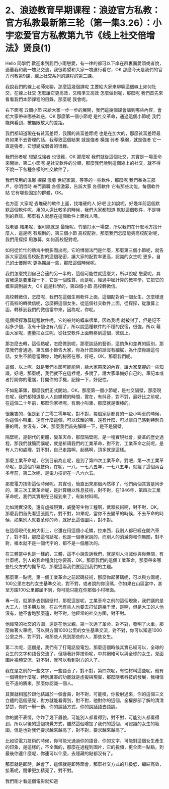 # 2、浪迹教育早期课程：浪迹官方私教：官方私教最新第三轮（第一集3.26）：小宇恋爱官方私教第九节《线上社交倍增法》贤良(1)

Hello 同學們 歡迎來到我們小雨戀愛，有一律的都可以下岸在群裏面愛頭或者說，適量我和我一塊兒交流，我很希望和大家一塊進行看它，OK 那麼今天是我們的官方司教第9課，線上社交系列的課程的第二課。

我說我們的線上老師先聊，那麼這幾個課呢 主要給大家來聊聊這個線上如何社交，在線上社交 怎麼讓它更高效，又精準又高效 怎麼做到呢，那麼呢 我們首先來看看我們本節課程的目錄，那麼呢 我會呢。

右下面呢 五個小節 來給大家一步一步的展開，我們這幾個課會講到哪些內容，會給大家帶來哪些疏惑，OK 那麼第一個小節呢 是社交革命，通過這個小節呢 我們能夠看到，被無限放大的差距。

我們都知道現在有貧富差距，我國的貧富差距呢 也是在加大的，那麼貧富差距最終如果不去管理的話，我導致這個結果 就是強者 橫強 弱者 橫弱，就是強者 它一直是強者，它想變成弱者的很難。

我們弱者呢 想變成強者 也很難，OK 那麼呢 我們就從這個社交，其實是一場革命 來開始，第二小節呢 是社交軟件的分類，那麼我們說到這個線上的社交，就不得不說一下各種各樣的社交軟件了。

我們常用的溫馨 探探 激募 世紀家園，等等的一些軟件，那麼呢 我們奉為三部戶，徐明哲時 奉而置職 各個激募，告訴大家 各個軟件 它有那些功能，每個軟件貼 它有哪些固定的群體，OK。

也方面 大家呢 去堆硬的軟件上面，找堆硬的人 好吧 比如說呢，好幾年前這個默默這個軟件呢，用的人還比較多的時候，我們大家都知道 默默這個軟件，不是特別的靠譜，那麼有人就想在這個軟件上面找人嗎。

找老婆 結果呢，很可能就是 最後呢，竹蘭打水一場空，所以我們在什麼地方找什麼人，這是呢 有規則的，第三個小節 高校配對，那麼我們怎麼能夠高校配對呢，我們用探探 用激募，如何高校配對呢。

如何從忙忙的熱海中脫影而出呢，它的博弱法門是什麼，那麼第三個小節呢，就告訴大家這個高校配對的這個秘密，讓大家的配對率更高，認識的女生呢 更多，自己的士優圈呢 更為擴展一些，那麼這個時候呢。

我們怎麼找到自己合適的另一半的，這個可能性就這麼大，所以說呢 戀愛呢，其實我還是要重複一下，它是一個性質，而是呢，經過中密計算的概率學，它把它的概率調到最大，OK 這是科學的，第四個小節 高校轉微信。

高校轉微信，怎麼呢，我們在這個生用軟件上面，這個配對的一個女生，怎麼樣進行高校的轉微信呢，怎麼把這個女生，從這個社交軟件上面，從探探，從激募上面，轉移到我們的微信當中來，因為呢，你呢。

這個探探激募這種軟件呢，它的被封的概率很單，因為我呢 就被封了，但是記不起多少個，沒有十個也有八個了，所以說這種軟件的不穩的民宿，很強，所以 藉由大家呢，盡量把女生呢，從社交軟件上面轉移到這個，微信上。

那怎麼去轉，這個點呢，怎麼做到呢，那麼談話的藝術，這釣魚和差異的區別，那麼我們會通過，第五個小節告大家，你為什麼說的話沒有細膩，為什麼你說這句話，女生不願意當理你，她的秘密在哪，好吧，OK，那麼我們呢。

這個，以上呢，就是我們本節可能能夠，給大家帶來的內容，讓大家掌握的一些知識，好吧，那麼呢，我們就不在這裡呢，多說了，請大家準備好自己的，筆記本或者打開你的電腦，打開你的手機，記錄一下，好記性。

不如亂筆頭，那麼我們正式開始，OK，那麼第一個小節呢，是社交隔壁，那麼現在呢，我們都知道是人人自媒體的時間，實在，有抖音，對不對，最好比之前呢，在這個二十年前，那麼你家裡呢，有兩小叫車，那麼就是很棒的。

很厲害的，但是到了二零二零年呢，對不對，每個家庭都買的一些小叫車的時候，你這個小叫車，還有什麼這個，可以炫耀的嗎，還有什麼，可以讓自己感到特別自豪的嗎，並沒有，OK，那麼我們首先解釋一下，是不是隔壁。

隔壁呢，是朝代的更體，變革天命，那麼隔壁呢，是一種實現社會，變革的歷史過程，那我們就簡而講呢，就是祈禱我們的工業革命，對不對，工業革命之前呢，是有人力和處理，對不對，自己走路啊，起碼啊，頂多就是這樣。

那麼工業革命呢，它到目前為止呢，是到了第四次工業革命，對吧，第一次工業革命呢，是這個爭氣技術，在呢，一八，一七八五年，一七八五年，就經了這個兩百多年前，第二次呢，是電力技術在一八六六五。

那麼電力技術這個時候呢，其實也，簡直出來那個內然移了，他們兩個其實是同步的，第三次工業革命呢，是計算機以性息技術，對不對，在1946年，第四次工業革命呢，我們其實現在已經到來了，有新材料啊。

比如說實沒吸，還有虛擬現實，威壓呀生物工程啊，武器技術啊，對不對，OK，那麼我們首先看這張圖片，對不對，如果呢，當你不去變革的時候，不去革命的時候，如果別人就要革你的命，就好比這張圖片，對不對。

在這個現代化的大街上，它還在用這個小毛鱗，拉東西，我別人都已經在開汽車了，對不對，那麼這句話呢，也是一個專家說的，而別人的消滅你和你無關，對不對，根本就不是一個代字的，都不是一個層次的。

在三體當中也是一樣的，三體，這不小說告訴我們，就是別人消滅你與你無關，有什麼呢，別人的我命程度比你要高，OK，那麼我們的這個工業革命，那麼帶來哪些社交方式的變革呢，那麼這兩我們要回到我們的主題。

那麼第一點呢，第一個工業革命之前起碼技術，那麼你起著碼呢，可以與方園呢，100公里左右的女生基準交流，對不對，或者說的你沒碼，你如果在山區當中，甚至方園100公里都屈不到，你可能只能在你那個小村裡面。

專一段，就頂多去到隔壁村，那麼這是呢，工業革命之前的這個現象，我們講的是大工人，很多朋友說，在古代有些人也要去打仗跑幾千里，是啊，但是大工的人他沒有，他不會跑那麼遠，對不對，他經常的社交方圍，對不對。

他經常的社交的方圍，還是在他父親，第一次過了革命，對不對，發明了火車，那麼做著火車呢，可以與方園1000公里的女生基準交流，對不對，你可以知道1000公里之外，對不對，和那些人見到那些的人，那些女生。

第二次呢，這個是，我們有了打電話發電包，那麼這個時候其實已經可以，全球的女生的文字和語音交流了，但隨著計算技術呢，中共網絡可以與全球的女生，見面圖片視頻交流，對不對，就可以看到對方的人了。

我在是之前的一些文字，一些語音了，對不對，第四次呢，有性材料這些呢，他有一個特別什麼呢，特別厲害的功能就是虛擬與現實，那麼隨著科技的發展，我相信在不遠的將來，那麼你認識一個人。

其實就相當於跟他結識於一個會員，對不對，可能噴，你投射過來，你的這個三文立體的這個感覺，對方就能看得到，對不對，他對你的這個，全權部部了解的清清楚楚，你的一舉一動，你的說話方式，你的說話語去語調。

你的變不表情，你炸了幾下眉貌，可能別人都看得到，對不對，可能別人都看得到，所以以後的這個視覺方式，雖然這個增加了我們的這個，可認識的女生的範圍，但是也對我們要求越來越高了，對不對，要求越來越高了。

比如從電力技術的時候，你可能光通過你的語音，你的文字，可能對這個女生產生的印象，是這樣的，不全面的，那麼在過程到圖片，它的視頻，更全面一點點，到最後你連什麼呢，你連可以什麼，去隱藏的點都沒有了。

那麼就是即時，越會了，這個就是即時節會，那麼社交方式的升級低，編結高效，接著呢，競爭更加精亮了，對不對。

我們剛才看這個電影就知道